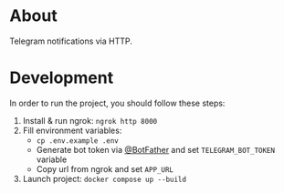 # About

Telegram notifications via HTTP.

# Development

In order to run the project, you should follow these steps:

1. Install & run ngrok: `ngrok http 8000`
2. Fill environment variables:
    - `cp .env.example .env`
    - Generate bot token via [@BotFather](https://t.me/botfather) and set `TELEGRAM_BOT_TOKEN` variable
    - Copy url from ngrok and set `APP_URL`
3. Launch project: `docker compose up --build`

